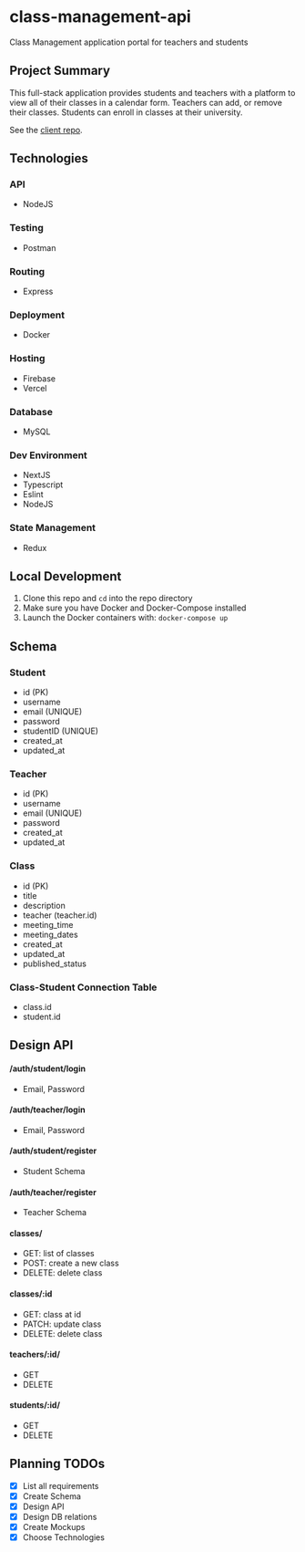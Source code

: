 # class-management-api
Class Management application portal for teachers and students

## Project Summary
This full-stack application provides students and teachers with a platform 
to view all of their classes in a calendar form. Teachers can add, or 
remove their classes. Students can enroll in classes at their university.

See the [client repo](https://github.com/isaacdenny/class-management-client).

## Technologies

### API
- NodeJS

### Testing
- Postman

### Routing
- Express

### Deployment
- Docker

### Hosting
- Firebase
- Vercel

### Database
- MySQL

### Dev Environment
- NextJS
- Typescript
- Eslint
- NodeJS

### State Management
- Redux

## Local Development
1. Clone this repo and `cd` into the repo directory
2. Make sure you have Docker and Docker-Compose installed
4. Launch the Docker containers with: `docker-compose up`

## Schema

### Student

- id (PK)
- username
- email (UNIQUE)
- password
- studentID (UNIQUE)
- created_at
- updated_at

### Teacher

- id (PK)
- username
- email (UNIQUE)
- password
- created_at
- updated_at

### Class

- id (PK)
- title
- description
- teacher (teacher.id)
- meeting_time
- meeting_dates
- created_at
- updated_at
- published_status

### Class-Student Connection Table

- class.id
- student.id

## Design API

#### /auth/student/login
- Email, Password

#### /auth/teacher/login
- Email, Password

#### /auth/student/register
- Student Schema

#### /auth/teacher/register
- Teacher Schema

#### classes/
- GET: list of classes
- POST: create a new class
- DELETE: delete class

#### classes/:id
- GET: class at id
- PATCH: update class
- DELETE: delete class

#### teachers/:id/
- GET
- DELETE

#### students/:id/
- GET
- DELETE

## Planning TODOs
- [x] List all requirements
- [x] Create Schema
- [x] Design API
- [x] Design DB relations
- [x] Create Mockups
- [x] Choose Technologies
